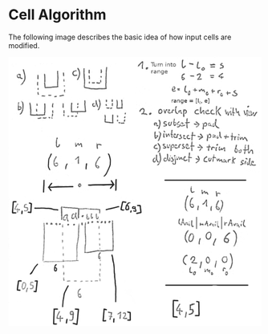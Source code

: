 # Cell Algorithm

The following image describes the basic idea of how input cells are modified.

![](cell-algorithm.png)

